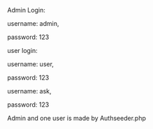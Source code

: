 <p>Admin Login:</p>
<p>username: admin,</p>
<p>password: 123</p>


<p>user login:</p>
<p>username: user,</p>
<p>password: 123</p>


<p>username: ask,</p>
<p>password: 123</p>


<p>Admin and one user is made by Authseeder.php</p>
